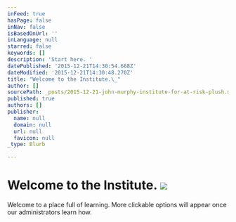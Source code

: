 ```yaml
---
inFeed: true
hasPage: false
inNav: false
isBasedOnUrl: ''
inLanguage: null
starred: false
keywords: []
description: 'Start here. '
datePublished: '2015-12-21T14:30:54.668Z'
dateModified: '2015-12-21T14:30:48.270Z'
title: "Welcome to the Institute.\_"
author: []
sourcePath: _posts/2015-12-21-john-murphy-institute-for-at-risk-plush.md
published: true
authors: []
publisher:
  name: null
  domain: null
  url: null
  favicon: null
_type: Blurb

---
```

# Welcome to the Institute. ![](https://the-grid-user-content.s3-us-west-2.amazonaws.com/80430fde-6f4f-42a4-affc-887df4190958.JPG)

Welcome to a place full of learning. More clickable options will appear once our administrators learn how.